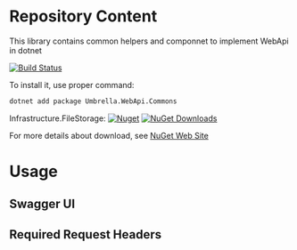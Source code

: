 # Repository Content
This library contains common helpers and componnet to implement WebApi in dotnet

[![Build Status](https://garaproject.visualstudio.com/UmbrellaFramework/_apis/build/status/Umbrella.WebApi.Commons?branchName=main)](https://garaproject.visualstudio.com/UmbrellaFramework/_build/latest?definitionId=86&branchName=main)


To install it, use proper command:

```bat
dotnet add package Umbrella.WebApi.Commons
```

Infrastructure.FileStorage:
[![Nuget](https://img.shields.io/nuget/v/Umbrella.WebApi.Commons.svg?style=plastic)](https://www.nuget.org/packages/Umbrella.WebApi.Commons/)
[![NuGet Downloads](https://img.shields.io/nuget/dt/Umbrella.WebApi.Commons.svg)](https://www.nuget.org/packages/Umbrella.WebApi.Commons/)

For more details about download, see [NuGet Web Site](https://www.nuget.org/packages/Umbrella.WebApi.Commons/)

# Usage

## Swagger UI

## Required Request Headers